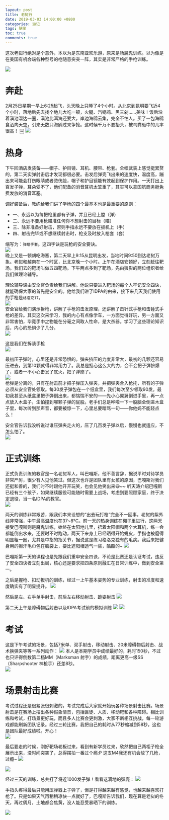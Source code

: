 ```yaml
---
layout: post
title: 老挝行
date: 2019-03-03 14:00:00 +0800
categories: 游记
tags: 随笔
toc: true
comments: true
---
```

这次老挝行绝对是个意外，本以为是东南亚欢乐游，原来是场魔鬼训练。以为像是在美国有机会端各种型号的枪随意突突一阵，其实是非常严格的手枪训练。

![](0302老挝行/img16.jpg)  
<!-- more -->

# 奔赴
2月25日星期一早上6:25起飞，头天晚上只睡了4个小时。从北京到昆明要飞近4个小时，落地后先去找个地儿大吃一顿，火腿、汽锅鸡、黑三剁……美味！饭后沿着滇池溜达一圈，滇池比洱海还要大，岸边海鸥云集，完全不怕人。买了一包海鸥食洒向天空，引来无数只海鸥过来争抢。这时候千万不要抬头，被鸟粪砸中的几率很高！
￼
![](0302老挝行/img01.jpg)

# 热身
下午回酒店发装备——帽子、护目镜、耳机、腰带、枪套。全幅武装上感觉挺累赘的，第二天实弹射击后才发现都很必要。击发后弹壳飞出来的速度快，温度高，蹦出来可能会打伤眼睛或者烫伤脸，帽子和护目镜能有效起到保护作用。一天打出上百发子弹，耳朵受不了，他们配备的消音耳机太笨重了，其实可以拿国航商务舱免费发放的消音耳塞。

调好装备后，教练给我们讲了学枪的四个最基本也是最重要的原则：
- 一、永远以为每把枪里都有子弹，并且已经上膛（弹）
- 二、永远不要用枪瞄准任何你不想射击的目标（瞄）
- 三、除非准备好射击，否则手指永远不要放在扳机上（手）
- 四、射击完毕或不想继续射击时，枪支及时放入枪套（套）

缩写为：`弹瞄手套`。这四字诀是玩枪的安全要诀。  
![](0302老挝行/img13.jpg)  
晚上又是一顿胡吃海塞，第二天早上9:15从昆明出发，当地时间9:50到达老挝万象。老挝和越南在一个时区，比北京晚一个小时。上午在酒店安顿好，立刻赶往靶场。我们去的靶场叫做五四靶场。下午两点多到了靶场，先由狼影的两位组织者给我们做理论辅导。

理论辅导课由安全官负责给我们讲解。他说只要进入靶场的每个人牢记安全四诀，就能确保大家的首先是安全的。他给我们讲了IDPA的由来，接下来几天我们使用的手枪是`格洛克17`。  
![](0302老挝行/img19.jpg)  
安全官给我们演示拆枪，讲解了手枪的击发原理，还讲解了击针式手枪和击锤式手枪的差异。其实这次来学习，我的内心有点像学车，一方面觉得好玩，另一方面又非常害怕，毕竟手中之物能在分毫之间取人性命，是大杀器。学习了这些理论知识后，内心的恐惧少了几分。  
![](0302老挝行/img05.jpg)

这是我们在拆装手枪  
![](0302老挝行/img02.jpg)

最初压子弹时，心里还是非常恐惧的。弹夹挤压的力度非常大，最初的几颗还容易压进去，到第10颗就得非常用力了。我总是担心这么大的力，会不会把子弹挤爆了，或者一不小心击发了底火，把子弹崩了。  
![](0302老挝行/img04.png)  
枪弹是分离的，只有在射击前才把子弹压入弹夹，并把弹夹合入枪托，所有的子弹必须从安全官处领取。每30发子弹包在一个纸盒里，我们每次至少领取90发。最初我甚至从纸盒里把子弹倒出来，都惴惴不安的——先小心翼翼倒进手里，再一点点放入木盒子，生怕撞到哪颗子弹的屁股。老手们总是哗啦一下一股脑全倒进木盒子里，每次听到那声音，都要被惊一下，心里总要暗骂一句——你他妈不能轻点么！

安全官告诉我没听说过谁压弹夹走火的，压了几百发子弹以后，慢慢也就适应，不怎么怕了。  
![](0302老挝行/img03.jpg)

# 正式训练
正式负责训练的教官是一名老挝军人，叫巴嘎斯，他不善言辞，据说平时对待学员非常严厉，很少有人见他笑过。但这次也许是团队里有女孩的原因，巴嘎斯对我们还挺和善的，我们时不时跟他开开玩笑，也会见他笑出来😆~~ 听天涛介绍巴嘎斯已经有三个孩子，如果继续服役可能随时需要上战场，考虑到要照顾家庭，终于决定退役，当一名IDPA的教官。  
![](0302老挝行/img06.jpg)

两天的训练非常艰苦，跟我们本来设想的“出去玩打枪”完全不一回事。老挝的紫外线非常强，中午最高温度也在37~8°C。前一天的热身训练在棚子里进行，这两天接受巴嘎斯则是魔鬼训练，始终在太阳地儿里，捂着太阳帽和两个大耳机，练一会都能倒出水来，还要时不时跑动，两天下来身上已经晒得开始蜕皮，手指也被磨得明显粗一圈，尤其是中指的指关节，据说这是练习格洛克独有的毛病。我后来把健身用的擦汗毛巾包在脑袋上，要比遮阳帽透气一些，酷酷的~
![](0302老挝行/img07.jpg)

巴嘎斯第一天的课程也是先跟我们重申安全四诀，不论是比赛还是认证考试，违反了安全四诀者立刻出局，核心还是要求把四条原则融汇在日常训练中，做到安全第一。  

之后是握枪、扣动扳机的训练，经过一上午基本姿势的专业训练，射击的准度和速度确实有了明显提升。
![](0302老挝行/img08.jpg)

然后是左、右手单手射击，前后左右移动射击、跪姿射击
![](0302老挝行/img10.jpg)

第二天上午是障碍物后射击以及IDPA考试前的模拟训练 
![](0302老挝行/img09.jpg) 
![](0302老挝行/img11.jpg) 

# 考试
这是下午考试的场景，包括7米单、双手射击，移动射击、20米障碍物后射击、战术换弹夹等等一系列动作：
![](0302老挝行/img14.jpg) 
本人是本期学员中成绩最好的，耗时150秒，不过也只评得倒数第二档MM（Marksman 射手）的成绩，距离更高一级SS（Sharpshooter 神枪手）还差8秒。  
![](0302老挝行/img15.jpg)   

# 场景射击比赛
考试过程还是很紧张很刺激的，考试完成后大家就开始玩各种场景射击比赛。场景射击是在赛场上摆出各种假象情景，包括匪徒、人质、移动靶和各种障碍。相比训练和考试，打场景更好玩，而且多人比赛会更刺激，大家不断相互挑战，每一轮游戏都能刷新团队记录。经过三轮比赛，我把自己的耗时从77秒缩减到58秒，这也是团队最好成绩啦。开心！   
![](0302老挝行/img20.jpg)   

最后要走的时候，刚好靶场老板过来，看到有新学员过来，欣然把自己两柜子枪全展示出来，没时间突突了，总得摆拍一番过个瘾:P 这支M4我还有机会放了几枪，过瘾~
![](0302老挝行/img16.jpg)  

![](0302老挝行/img17.jpg)  

经过三天的训练，总共打了将近1000发子弹！看看这满地的弹壳：
![](0302老挝行/img18.png) 

手指头疼得最后只能用压弹器上子弹了，但是打得越来越有感觉，也越来越喜欢打枪了。只是如果天气再稍稍凉快一点就好了，巴嘎斯告诉我们，现在算是老挝的冬天，再过俩月，土地都会焦黄，没人能忍受暴晒下的训练。

![](0302老挝行/img12.jpg) 
